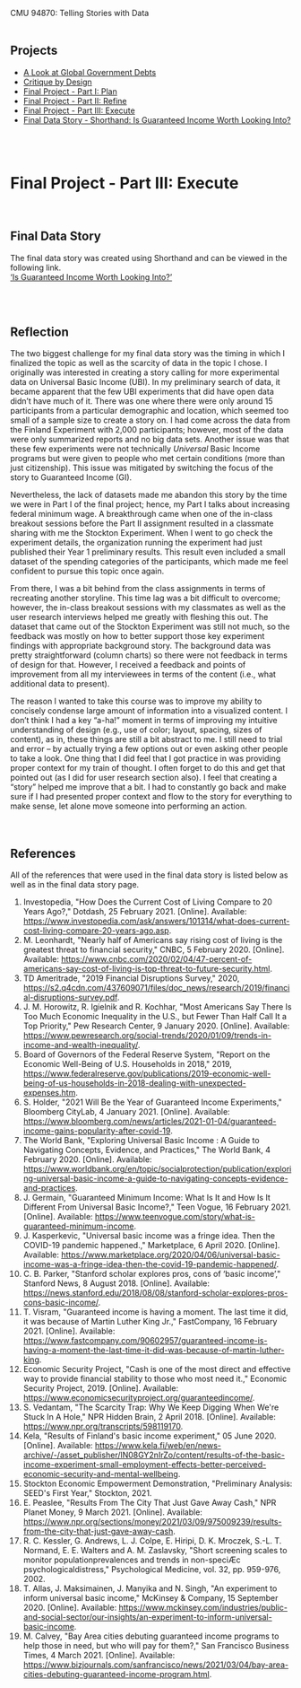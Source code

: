 CMU 94870: Telling Stories with Data
<br><br>
## Projects
* [A Look at Global Government Debts](https://konomi-n.github.io/Portfolio/a2)
* [Critique by Design](https://konomi-n.github.io/Portfolio/a3-a4)
* [Final Project - Part I: Plan](http://konomi-n.github.io/Portfolio/p1)
* [Final Project - Part II: Refine](http://konomi-n.github.io/Portfolio/p2)
* [Final Project - Part III: Execute](http://konomi-n.github.io/Portfolio/p3)
* [Final Data Story - Shorthand: Is Guaranteed Income Worth Looking Into?](https://carnegiemellon.shorthandstories.com/gi/index.html)

<br><br>
# Final Project - Part III: Execute
<br>

## Final Data Story
The final data story was created using Shorthand and can be viewed in the following link.<br>
[‘Is Guaranteed Income Worth Looking Into?’](https://carnegiemellon.shorthandstories.com/gi/index.html)

<br><br>
## Reflection
The two biggest challenge for my final data story was the timing in which I finalized the topic as well as the scarcity of data in the topic I chose. I originally was interested in creating a story calling for more experimental data on Universal Basic Income (UBI). In my preliminary search of data, it became apparent that the few UBI experiments that did have open data didn’t have much of it. There was one where there were only around 15 participants from a particular demographic and location, which seemed too small of a sample size to create a story on. I had come across the data from the Finland Experiment with 2,000 participants; however, most of the data were only summarized reports and no big data sets. Another issue was that these few experiments were not technically _Universal_ Basic Income programs but were given to people who met certain conditions (more than just citizenship). This issue was mitigated by switching the focus of the story to Guaranteed Income (GI). 

Nevertheless, the lack of datasets made me abandon this story by the time we were in Part I of the final project; hence, my Part I talks about increasing federal minimum wage. A breakthrough came when one of the in-class breakout sessions before the Part II assignment resulted in a classmate sharing with me the Stockton Experiment. When I went to go check the experiment details, the organization running the experiment had just published their Year 1 preliminary results. This result even included a small dataset of the spending categories of the participants, which made me feel confident to pursue this topic once again. 

From there, I was a bit behind from the class assignments in terms of recreating another storyline. This time lag was a bit difficult to overcome; however, the in-class breakout sessions with my classmates as well as the user research interviews helped me greatly with fleshing this out. The dataset that came out of the Stockton Experiment was still not much, so the feedback was mostly on how to better support those key experiment findings with appropriate background story. The background data was pretty straightforward (column charts) so there were not feedback in terms of design for that. However, I received a feedback and points of improvement from all my interviewees in terms of the content (i.e., what additional data to present). 

The reason I wanted to take this course was to improve my ability to concisely condense large amount of information into a visualized content. I don’t think I had a key “a-ha!” moment in terms of improving my intuitive understanding of design (e.g., use of color; layout, spacing, sizes of content), as in, these things are still a bit abstract to me. I still need to trial and error – by actually trying a few options out or even asking other people to take a look. One thing that I did feel that I got practice in was providing proper context for my train of thought. I often forget to do this and get that pointed out (as I did for user research section also). I feel that creating a “story” helped me improve that a bit. I had to constantly go back and make sure if I had presented proper context and flow to the story for everything to make sense, let alone move someone into performing an action.  
<br><br>
## References
All of the references that were used in the final data story is listed below as well as in the final data story page. 
1.	Investopedia, "How Does the Current Cost of Living Compare to 20 Years Ago?," Dotdash, 25 February 2021. [Online]. Available: https://www.investopedia.com/ask/answers/101314/what-does-current-cost-living-compare-20-years-ago.asp.
2.	M. Leonhardt, "Nearly half of Americans say rising cost of living is the greatest threat to financial security," CNBC, 5 February 2020. [Online]. Available: https://www.cnbc.com/2020/02/04/47-percent-of-americans-say-cost-of-living-is-top-threat-to-future-security.html.
3.	TD Ameritrade, "2019 Financial Disruptions Survey," 2020, https://s2.q4cdn.com/437609071/files/doc_news/research/2019/financial-disruptions-survey.pdf.
4.	J. M. Horowitz, R. Igielnik and R. Kochhar, "Most Americans Say There Is Too Much Economic Inequality in the U.S., but Fewer Than Half Call It a Top Priority," Pew Research Center, 9 January 2020. [Online]. Available: https://www.pewresearch.org/social-trends/2020/01/09/trends-in-income-and-wealth-inequality/.
5.	Board of Governors of the Federal Reserve System, "Report on the Economic Well-Being of U.S. Households in 2018," 2019, https://www.federalreserve.gov/publications/2019-economic-well-being-of-us-households-in-2018-dealing-with-unexpected-expenses.htm.
6.	S. Holder, "2021 Will Be the Year of Guaranteed Income Experiments," Bloomberg CityLab, 4 January 2021. [Online]. Available: https://www.bloomberg.com/news/articles/2021-01-04/guaranteed-income-gains-popularity-after-covid-19.
7.	The World Bank, "Exploring Universal Basic Income : A Guide to Navigating Concepts, Evidence, and Practices," The World Bank, 4 February 2020. [Online]. Available: https://www.worldbank.org/en/topic/socialprotection/publication/exploring-universal-basic-income-a-guide-to-navigating-concepts-evidence-and-practices.
8.	J. Germain, "Guaranteed Minimum Income: What Is It and How Is It Different From Universal Basic Income?," Teen Vogue, 16 February 2021. [Online]. Available: https://www.teenvogue.com/story/what-is-guaranteed-minimum-income.
9.	J. Kasperkevic, "Universal basic income was a fringe idea. Then the COVID-19 pandemic happened.," Marketplace, 6 April 2020. [Online]. Available: https://www.marketplace.org/2020/04/06/universal-basic-income-was-a-fringe-idea-then-the-covid-19-pandemic-happened/.
10.	C. B. Parker, "Stanford scholar explores pros, cons of ‘basic income’," Stanford News, 8 August 2018. [Online]. Available: https://news.stanford.edu/2018/08/08/stanford-scholar-explores-pros-cons-basic-income/.
11.	T. Visram, "Guaranteed income is having a moment. The last time it did, it was because of Martin Luther King Jr.," FastCompany, 16 February 2021. [Online]. Available: https://www.fastcompany.com/90602957/guaranteed-income-is-having-a-moment-the-last-time-it-did-was-because-of-martin-luther-king.
12.	Economic Security Project, "Cash is one of the most direct and effective way to provide financial stability to those who most need it.," Economic Security Project, 2019. [Online]. Available: https://www.economicsecurityproject.org/guaranteedincome/.
13.	S. Vedantam, "The Scarcity Trap: Why We Keep Digging When We're Stuck In A Hole," NPR Hidden Brain, 2 April 2018. [Online]. Available: https://www.npr.org/transcripts/598119170.
14.	Kela, "Results of Finland's basic income experiment," 05 June 2020. [Online]. Available: https://www.kela.fi/web/en/news-archive/-/asset_publisher/lN08GY2nIrZo/content/results-of-the-basic-income-experiment-small-employment-effects-better-perceived-economic-security-and-mental-wellbeing.
15.	Stockton Economic Empowerment Demonstration, "Preliminary Analysis: SEED's First Year," Stockton, 2021.
16.	E. Peaslee, "Results From The City That Just Gave Away Cash," NPR Planet Money, 9 March 2021. [Online]. Available: https://www.npr.org/sections/money/2021/03/09/975009239/results-from-the-city-that-just-gave-away-cash.
17.	R. C. Kessler, G. Andrews, L. J. Colpe, E. Hiripi, D. K. Mroczek, S.-L. T. Normand, E. E. Walters and A. M. Zaslavsky, "Short screening scales to monitor populationprevalences and trends in non-speciÆc psychologicaldistress," Psychological Medicine, vol. 32, pp. 959-976, 2002. 
18.	T. Allas, J. Maksimainen, J. Manyika and N. Singh, "An experiment to inform universal basic income," McKinsey & Company, 15 September 2020. [Online]. Available: https://www.mckinsey.com/industries/public-and-social-sector/our-insights/an-experiment-to-inform-universal-basic-income.
19.	M. Calvey, "Bay Area cities debuting guaranteed income programs to help those in need, but who will pay for them?," San Francisco Business Times, 4 March 2021. [Online]. Available: https://www.bizjournals.com/sanfrancisco/news/2021/03/04/bay-area-cities-debuting-guaranteed-income-program.html.
